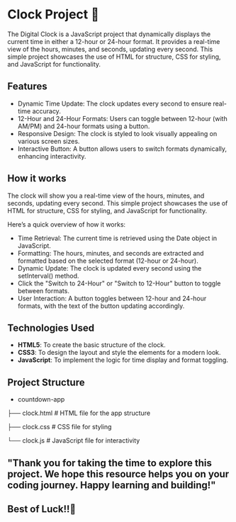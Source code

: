 
# Clock Project 🚀

The Digital Clock is a JavaScript project that dynamically displays the current time in either a 12-hour or 24-hour format. It provides a real-time view of the hours, 
minutes, and seconds, updating every second. This simple project showcases the use of HTML for structure, CSS for styling, and JavaScript for functionality.

## Features

- Dynamic Time Update: The clock updates every second to ensure real-time accuracy.
- 12-Hour and 24-Hour Formats: Users can toggle between 12-hour (with AM/PM) and 24-hour formats using a button.
- Responsive Design: The clock is styled to look visually appealing on various screen sizes.
- Interactive Button: A button allows users to switch formats dynamically, enhancing interactivity.


## How it works

The clock will show you a real-time view of the hours, minutes, and seconds, updating every second. This simple project showcases the use of HTML for structure, 
CSS for styling, and JavaScript for functionality.
  
Here’s a quick overview of how it works:
- Time Retrieval: The current time is retrieved using the Date object in JavaScript.
- Formatting: The hours, minutes, and seconds are extracted and formatted based on the selected format (12-hour or 24-hour).
- Dynamic Update: The clock is updated every second using the setInterval() method.
- Click the "Switch to 24-Hour" or "Switch to 12-Hour" button to toggle between formats.
- User Interaction: A button toggles between 12-hour and 24-hour formats, with the text of the button updating accordingly.

## Technologies Used

- **HTML5**:  To create the basic structure of the clock.
- **CSS3**: To design the layout and style the elements for a modern look.
- **JavaScript**: To implement the logic for time display and format toggling.

## Project Structure
- countdown-app
  
├── clock.html      # HTML file for the app structure

├── clock.css       # CSS file for styling

└── clock.js       # JavaScript file for interactivity


## "Thank you for taking the time to explore this project. We hope this resource helps you on your coding journey. Happy learning and building!" 

## Best of Luck!!🖤
